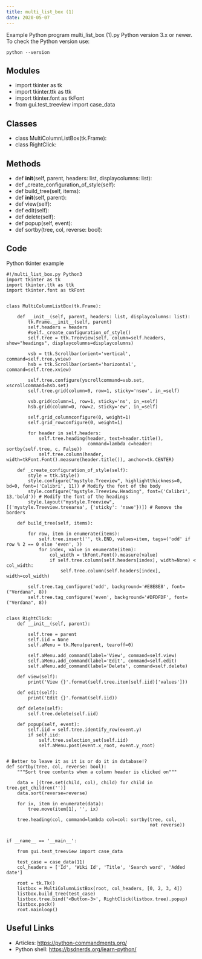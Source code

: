 ```yaml
---
title: multi_list_box (1)
date: 2020-05-07
---
```

Example Python program multi_list_box (1).py
Python version 3.x or newer.
To check the Python version use:

    python --version

## Modules

* import tkinter as tk
* import tkinter.ttk as ttk
* import tkinter.font as tkFont
* from gui.test_treeview import case_data

## Classes

* class MultiColumnListBox(tk.Frame):
* class RightClick:

## Methods

* def __init__(self, parent, headers: list, displaycolumns: list):
* def _create_configuration_of_style(self):
* def build_tree(self, items):
* def __init__(self, parent):
* def view(self):
* def edit(self):
* def delete(self):
* def popup(self, event):
* def sortby(tree, col, reverse: bool):

## Code

Python tkinter example

    #!/multi_list_box.py Python3
    import tkinter as tk
    import tkinter.ttk as ttk
    import tkinter.font as tkFont
    
    
    class MultiColumnListBox(tk.Frame):
    
        def __init__(self, parent, headers: list, displaycolumns: list):
            tk.Frame.__init__(self, parent)
            self.headers = headers
            #self._create_configuration_of_style()
            self.tree = ttk.Treeview(self, column=self.headers, show="headings", displaycolumns=displaycolumns)
    
            vsb = ttk.Scrollbar(orient='vertical', command=self.tree.yview)
            hsb = ttk.Scrollbar(orient='horizontal', command=self.tree.xview)
    
            self.tree.configure(yscrollcommand=vsb.set, xscrollcommand=hsb.set)
            self.tree.grid(column=0, row=1, sticky='nsew', in_=self)
    
            vsb.grid(column=1, row=1, sticky='ns', in_=self)
            hsb.grid(column=0, row=2, sticky='ew', in_=self)
    
            self.grid_columnconfigure(0, weight=1)
            self.grid_rowconfigure(0, weight=1)
    
            for header in self.headers:
                self.tree.heading(header, text=header.title(),
                                  command=lambda c=header: sortby(self.tree, c, False))
                self.tree.column(header, width=tkFont.Font().measure(header.title()), anchor=tk.CENTER)
    
        def _create_configuration_of_style(self):
            style = ttk.Style()
            style.configure("mystyle.Treeview", highlightthickness=0, bd=0, font=('Calibri', 11)) # Modify the font of the body
            style.configure("mystyle.Treeview.Heading", font=('Calibri', 13,'bold')) # Modify the font of the headings
            style.layout("mystyle.Treeview", [('mystyle.Treeview.treearea', {'sticky': 'nswe'})]) # Remove the borders
    
        def build_tree(self, items):
    
            for row, item in enumerate(items):
                self.tree.insert('', tk.END, values=item, tags=('odd' if row % 2 == 0 else 'even', ))
                for index, value in enumerate(item):
                    col_width = tkFont.Font().measure(value)
                    if self.tree.column(self.headers[index], width=None) < col_width:
                        self.tree.column(self.headers[index], width=col_width)
    
            self.tree.tag_configure('odd', background='#E8E8E8', font=("Verdana", 8))
            self.tree.tag_configure('even', background='#DFDFDF', font=("Verdana", 8))
    
    
    class RightClick:
        def __init__(self, parent):
    
            self.tree = parent
            self.iid = None
            self.aMenu = tk.Menu(parent, tearoff=0)
    
            self.aMenu.add_command(label='View', command=self.view)
            self.aMenu.add_command(label='Edit', command=self.edit)
            self.aMenu.add_command(label='Delete', command=self.delete)
    
        def view(self):
            print('View {}'.format(self.tree.item(self.iid)['values']))
    
        def edit(self):
            print('Edit {}'.format(self.iid))
    
        def delete(self):
            self.tree.delete(self.iid)
    
        def popup(self, event):
            self.iid = self.tree.identify_row(event.y)
            if self.iid:
                self.tree.selection_set(self.iid)
                self.aMenu.post(event.x_root, event.y_root)
    
    
    # Better to leave it as it is or do it in database!?
    def sortby(tree, col, reverse: bool):
        """Sort tree contents when a column header is clicked on"""
    
        data = [(tree.set(child, col), child) for child in tree.get_children('')]
        data.sort(reverse=reverse)
    
        for ix, item in enumerate(data):
            tree.move(item[1], '', ix)
    
        tree.heading(col, command=lambda col=col: sortby(tree, col,
                                                         not reverse))
    
    
    if __name__ == '__main__':
    
        from gui.test_treeview import case_data
    
        test_case = case_data(11)
        col_headers = ['Id', 'Wiki Id', 'Title', 'Search word', 'Added date']
    
        root = tk.Tk()
        listbox = MultiColumnListBox(root, col_headers, [0, 2, 3, 4])
        listbox.build_tree(test_case)
        listbox.tree.bind('<Button-3>', RightClick(listbox.tree).popup)
        listbox.pack()
        root.mainloop()
    

## Useful Links

- Articles: https://python-commandments.org/
- Python shell: https://bsdnerds.org/learn-python/

